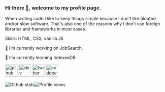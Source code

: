 ### Hi there 👋, welcome to my profile page.
When writing code I like to keep things simple because I don't like bloated and/or slow software. That's also one of the reasons why I don't use foreign libraries and frameworks in most cases.

Skills: HTML, CSS, vanilla JS

🔭 I’m currently working on JobSearch.

🌱 I’m currently learning IndexedDB 

[<img src='https://cdn.jsdelivr.net/npm/simple-icons@3.0.1/icons/github.svg' alt='github' height='40'>](https://github.com/Amarok24)  [<img src='https://cdn.jsdelivr.net/npm/simple-icons@3.0.1/icons/dev-dot-to.svg' alt='dev' height='40'>](https://dev.to/https://dev.to/amarok24)  [<img src='https://cdn.jsdelivr.net/npm/simple-icons@3.0.1/icons/twitter.svg' alt='twitter' height='40'>](https://twitter.com/https://twitter.com/Jan_Prager)  [<img src='https://cdn.jsdelivr.net/npm/simple-icons@3.0.1/icons/codepen.svg' alt='codepen' height='40'>](https://codepen.io/https://codepen.io/Amarok24)  

![Github stats](https://github-readme-stats.vercel.app/api?username=Amarok24&show_icons=true)![Profile views](https://gpvc.arturio.dev/Amarok24)  

<!--
**Amarok24/Amarok24** is a ✨ _special_ ✨ repository because its `README.md` (this file) appears on your GitHub profile.
-->
